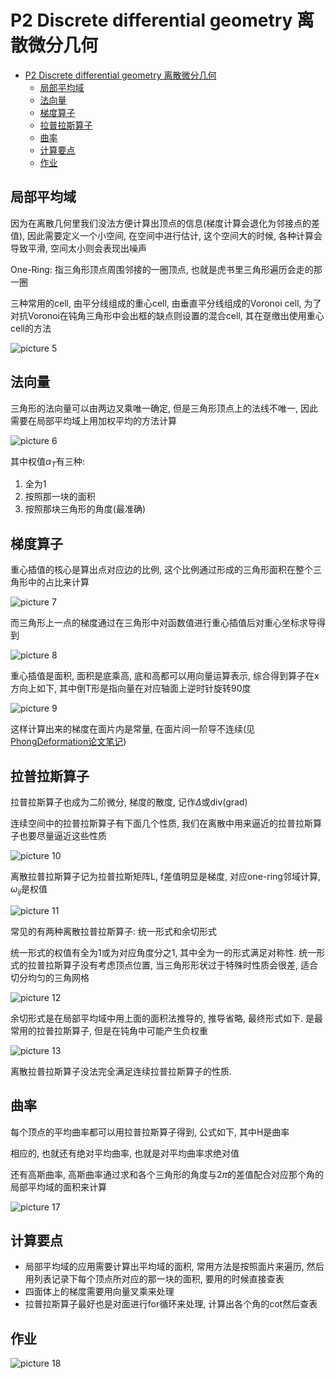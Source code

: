 # P2 Discrete differential geometry 离散微分几何

- [P2 Discrete differential geometry 离散微分几何](#p2-discrete-differential-geometry-离散微分几何)
  - [局部平均域](#局部平均域)
  - [法向量](#法向量)
  - [梯度算子](#梯度算子)
  - [拉普拉斯算子](#拉普拉斯算子)
  - [曲率](#曲率)
  - [计算要点](#计算要点)
  - [作业](#作业)

## 局部平均域

因为在离散几何里我们没法方便计算出顶点的信息(梯度计算会退化为邻接点的差值), 因此需要定义一个小空间, 在空间中进行估计, 这个空间大的时候, 各种计算会导致平滑, 空间太小则会表现出噪声

One-Ring: 指三角形顶点周围邻接的一圈顶点, 也就是虎书里三角形遍历会走的那一圈

三种常用的cell, 由平分线组成的重心cell, 由垂直平分线组成的Voronoi cell, 为了对抗Voronoi在钝角三角形中会出框的缺点则设置的混合cell, 其在趸缴出使用重心cell的方法

![picture 5](Media/635c8d4d453b126cfc9f5b6248cd0034a259059885961829710e36b3e00b586b.png)  

## 法向量

三角形的法向量可以由两边叉乘唯一确定, 但是三角形顶点上的法线不唯一, 因此需要在局部平均域上用加权平均的方法计算

![picture 6](Media/3338f033299971e5eb3de2a75c49c37600616feb54f5be36cd605813072f8c1d.png)  

其中权值$\alpha_T$有三种:
1. 全为1
2. 按照那一块的面积
3. 按照那块三角形的角度(最准确)

## 梯度算子

重心插值的核心是算出点对应边的比例, 这个比例通过形成的三角形面积在整个三角形中的占比来计算

![picture 7](Media/ba6544922205b77c15a99962d754eb5050c83c5c08b128b2d08ff7cc30933575.png)  

而三角形上一点的梯度通过在三角形中对函数值进行重心插值后对重心坐标求导得到

![picture 8](Media/9c75277e4a1fbe708085bde7993b277456b826cb08a83f31781ed187a55ab16a.png)  

重心插值是面积, 面积是底乘高, 底和高都可以用向量运算表示, 综合得到算子在x方向上如下, 其中倒T形是指向量在对应轴面上逆时针旋转90度

![picture 9](Media/be4d1a06ca259b69e8bb98a5d53a5b55523b0a8c26a6dddb8d5118d91b750814.png)  

这样计算出来的梯度在面片内是常量, 在面片间一阶导不连续(见[PhongDeformation论文笔记](...))

## 拉普拉斯算子

拉普拉斯算子也成为二阶微分, 梯度的散度, 记作$\Delta$或div(grad)

连续空间中的拉普拉斯算子有下面几个性质, 我们在离散中用来逼近的拉普拉斯算子也要尽量逼近这些性质

![picture 10](Media/3b2eb0636edf95bf3a6b8399d2a0ab7b16f7640373525bf81c4d5ca50bce19ef.png)  

离散拉普拉斯算子记为拉普拉斯矩阵L, f差值明显是梯度, 对应one-ring邻域计算, $\omega_{ij}$是权值

![picture 11](Media/5af61e3ff1fec928a0ea3421592376944fafac66a84f2b2ed65711863381a0fd.png)  

常见的有两种离散拉普拉斯算子: 统一形式和余切形式

统一形式的权值有全为1或为对应角度分之1, 其中全为一的形式满足对称性. 统一形式的拉普拉斯算子没有考虑顶点位置, 当三角形形状过于特殊时性质会很差, 适合切分均匀的三角网格

![picture 12](Media/b6cf0adfe5ac188e25ca1b37b8edc24482d6dcc428a8275f71dfce6db2ad292e.png)  

余切形式是在局部平均域中用上面的面积法推导的, 推导省略, 最终形式如下. 是最常用的拉普拉斯算子, 但是在钝角中可能产生负权重

![picture 13](Media/30f55ba43441e8c9e8d3e7c99c4679eaacc65756a00fc59d07e919c3c1acaa4c.png)  

离散拉普拉斯算子没法完全满足连续拉普拉斯算子的性质.

## 曲率

每个顶点的平均曲率都可以用拉普拉斯算子得到, 公式如下, 其中H是曲率

相应的, 也就还有绝对平均曲率, 也就是对平均曲率求绝对值

还有高斯曲率, 高斯曲率通过求和各个三角形的角度与$2\pi$的差值配合对应那个角的局部平均域的面积来计算

![picture 17](Media/e372c0810ce7a9ee716089c55255a31d77ee814568ef48257480da37e1b1a530.png)  

## 计算要点

- 局部平均域的应用需要计算出平均域的面积, 常用方法是按照面片来遍历, 然后用列表记录下每个顶点所对应的那一块的面积, 要用的时候直接查表
- 四面体上的梯度需要用向量叉乘来处理
- 拉普拉斯算子最好也是对面进行for循环来处理, 计算出各个角的cot然后查表

## 作业

![picture 18](Media/0ba118af2e59fbd5015a1bf59f9a12d0be0f421796fb805040ceb41d711acd99.png)  
